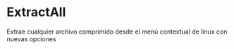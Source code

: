 # ExtractAll
Extrae cualquier archivo comprimido desde el menú contextual de linux con nuevas opciones
